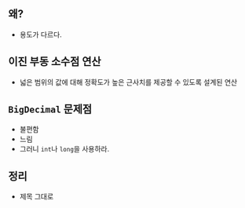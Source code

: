 ## 왜?

- 용도가 다르다.

## 이진 부동 소수점 연산

- 넓은 범위의 값에 대해 정확도가 높은 근사치를 제공할 수 있도록 설계된 연산

## `BigDecimal` 문제점

- 불편함
- 느림
- 그러니 `int`나 `long`을 사용하라.

## 정리

- 제목 그대로

